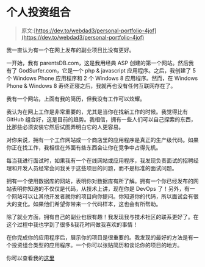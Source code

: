 # 个人投资组合

> 原文:[https://dev.to/webdad3/personal-portfolio-4jof](https://dev.to/webdad3/personal-portfolio-4jof)

我一直认为有一个在网上发布的副业项目比没有更好。

一开始，我有 parentsDB.com，这是我用经典 ASP 创建的第一个网站。然后我有了 GodSurfer.com，它是一个 php & javascript 应用程序。之后，我创建了 5 个 Windows Phone 应用程序和 2 个 Windows 8 应用程序。然而，在 Windows Phone & Windows 8 寿终正寝之后，我就再也没有任何互联网存在了。

我有一个网站，上面有我的简历，但我没有工作可以炫耀。

我认为在网上工作是非常重要的，尤其是当你在找新工作的时候。我觉得比有 GitHub 组合好，这是目前的趋势。我相信，拥有一些人们可以自己探索的东西，比那些必须安装它然后试图弄明白它的人更容易。

对你来说，拥有一个工作网站或一个商店里的应用程序是真正的生产级代码。如果你正在找工作，我相信在外面有些东西会让你在竞争中占得先机。

每当我进行面试时，如果我有一个在线网站或应用程序，我发现负责面试的招聘经理和开发人员经常会问我关于这些项目的问题，而不是标准的面试问题。

拥有一个使用数据库的网站，表明你对数据库有所了解。拥有一个你已经发布的网站表明你知道的不仅仅是代码，从技术上讲，现在你是 DevOps 了！另外，有一个网站可以让其他开发者就你的项目向你提问。你知道你的代码，所以面试会有很大的变化。如果他们希望你带来一个代码样本，这也会有所帮助。

除了就业方面，拥有自己的副业也很有趣！我发现我与技术社区的联系更好了。在这个过程中我也学到了很多&我花时间做我喜欢的事情！

在你完成你的应用程序后，展示你的项目是很重要的。我发现的最好的方法是有一个投资组合类型的应用程序。一个你可以张贴简历和谈论你的项目的地方。

你可以查看我的[这里](http://www.webdad3.com)